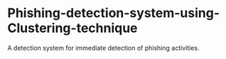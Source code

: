 # Phishing-detection-system-using-Clustering-technique
A detection system for immediate detection of phishing activities.
